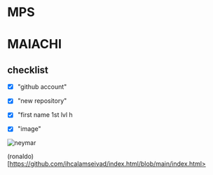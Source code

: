# MPS
# MAlACHI
<h2>checklist</h2>
<html>
<head>
</head>
<body>

 - [x] "github account"

- [x] "new repository"

- [x] "first name 1st lvl h

- [x] "image"

![neymar](https://www.aljazeera.com/wp-content/uploads/2022/11/2022-11-24T213208Z_1677871239_UP1EIBO1HXXON_RTRMADP_3_SOCCER-WORLDCUP-BRA-SRB-REPORT.jpg?resize=770%2C513&quality=80.pdf)

(ronaldo)[https://github.com/ihcalamseivad/index.html/blob/main/index.html>


</body>


  
</html>
